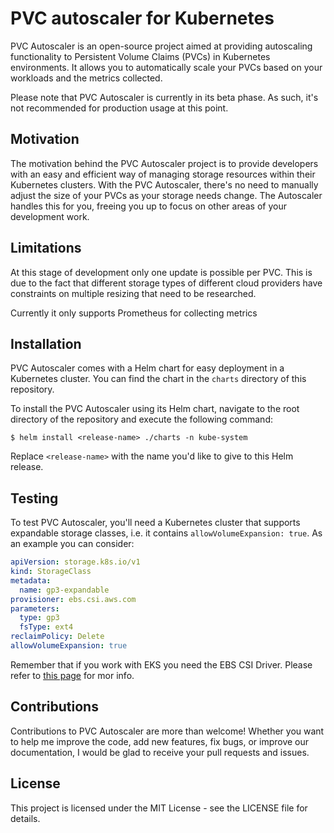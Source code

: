 # PVC autoscaler for Kubernetes

PVC Autoscaler is an open-source project aimed at providing autoscaling functionality to Persistent Volume Claims (PVCs) in Kubernetes environments. It allows you to automatically scale your PVCs based on your workloads and the metrics collected.

Please note that PVC Autoscaler is currently in its beta phase. As such, it's not recommended for production usage at this point.

## Motivation

The motivation behind the PVC Autoscaler project is to provide developers with an easy and efficient way of managing storage resources within their Kubernetes clusters. With the PVC Autoscaler, there's no need to manually adjust the size of your PVCs as your storage needs change. The Autoscaler handles this for you, freeing you up to focus on other areas of your development work.

## Limitations

At this stage of development only one update is possible per PVC. This is due to the fact that different storage types of different cloud providers have constraints on multiple resizing that need to be researched.

Currently it only supports Prometheus for collecting metrics

## Installation

PVC Autoscaler comes with a Helm chart for easy deployment in a Kubernetes cluster. You can find the chart in the `charts` directory of this repository.

To install the PVC Autoscaler using its Helm chart, navigate to the root directory of the repository and execute the following command:

```console
$ helm install <release-name> ./charts -n kube-system
```

Replace `<release-name>` with the name you'd like to give to this Helm release.

## Testing

To test PVC Autoscaler, you'll need a Kubernetes cluster that supports expandable storage classes, i.e. it contains `allowVolumeExpansion: true`. As an example you can consider:

```yaml
apiVersion: storage.k8s.io/v1
kind: StorageClass
metadata:
  name: gp3-expandable
provisioner: ebs.csi.aws.com
parameters:
  type: gp3
  fsType: ext4
reclaimPolicy: Delete
allowVolumeExpansion: true
```

Remember that if you work with EKS you need the EBS CSI Driver. Please refer to [this page](https://docs.aws.amazon.com/eks/latest/userguide/ebs-csi.html) for mor info.

## Contributions

Contributions to PVC Autoscaler are more than welcome! Whether you want to help me improve the code, add new features, fix bugs, or improve our documentation, I would be glad to receive your pull requests and issues.

## License

This project is licensed under the MIT License - see the LICENSE file for details.
